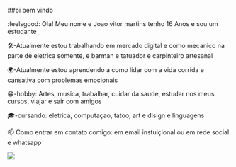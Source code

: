 ##oi bem vindo

:feelsgood: Ola! Meu nome e Joao vitor martins tenho 16 Anos e sou um estudante

 🛠️-Atualmente estou trabalhando em mercado digital e como mecanico na parte de eletrica somente, e barman e tatuador e carpinteiro artesanal 

🌍-Atualmente estou aprendendo a como lidar com a vida corrida e cansativa com problemas emocionais 

 😁-hobby: Artes, musica, trabalhar, cuidar da saude, estudar nos meus cursos, viajar e sair com amigos   

🎓-cursando: eletrica, computaçao, tatoo, art e disign e linguagens  

📫 Como entrar em contato comigo: em email instuiçional ou em rede social e whatsapp


![](https://media1.tenor.com/m/f8G3Sf79TykAAAAC/berserk.gif)


